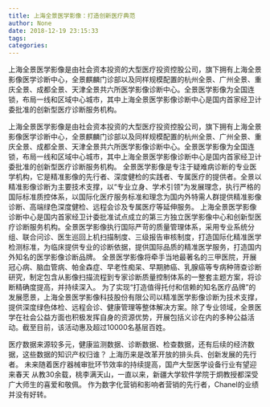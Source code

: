 ```yaml
---
title: 上海全景医学影像：打造创新医疗典范
author: None
date: 2018-12-19 23:15:33
tags: 
categories: 
---
```

上海全景医学影像是由社会资本投资的大型医疗投资控股公司，旗下拥有上海全景影像医学诊断中心，全景麒麟门诊部以及同样规模配置的杭州全景、广州全景、重庆全景、成都全景、天津全景共六所医学影像诊断中心。全景医学影像为全国连锁，布局一线和区域中心城市，其中上海全景医学影像诊断中心是国内首家经卫计委批准的创新型医疗诊断服务机构。
<!-- more -->
上海全景医学影像是由社会资本投资的大型医疗投资控股公司，旗下拥有上海全景影像医学诊断中心，全景麒麟门诊部以及同样规模配置的杭州全景、广州全景、重庆全景、成都全景、天津全景共六所医学影像诊断中心。全景医学影像为全国连锁，布局一线和区域中心城市，其中上海全景医学影像诊断中心是国内首家经卫计委批准的创新型医疗诊断服务机构。
全景医学影像是专注于疑难病诊断的专业医学机构，它是精准影像的先行者、深度健检的实践者、专属医疗的提供者。全景以精准影像诊断为主要技术支撑，以“专业立身、学术引领”为发展理念，执行严格的国际标准质控体系，以国际化医疗服务标准和理念为国内外特需人群提供精准影像诊断、高端绿色深度健检、远程会诊及专属医疗等延伸服务。
上海全景医学影像诊断中心是国内首家经卫计委批准试点成立的第三方独立医学影像中心和创新型医疗诊断服务机构。全景医学影像执行国际严苛的质量管理体系，采用专业系统分组、联合问诊、医生巡回上机扫描制度、三级报告审核制度，打造国际化精准医学检测标准，为临床提供专业的诊断依据，提供国际品质的精准医学服务，打造国内外知名的医学影像诊断品牌。
全景医学影像将牵手当地最著名的三甲医院，开展冠心病、脑血管病、帕金森症、早老性痴呆、早期肺癌、乳腺癌等专病种筛查诊断研究，制定包含从影像扫描流程到专家诊断质量控制体系的一整套主题方案，将诊断精确度提高，并持续深入。
为了实现“打造值得托付和信赖的知名医疗品牌”的发展愿景，上海全景医学影像科技股份有限公司以精准医学影像诊断为技术支撑，提供深度绿色体检、远程会诊、健康管理等整体解决方案。除了专业领域，全景医学在社会公益方面也积极发挥自身的资源优势，开展包括义诊在内的多种公益活动。截至目前，该活动惠及超过10000名基层百姓。
 
 
医疗数据来源较多元，健康监测数据、诊断数据、检查数据，还有后续的经济数据，这些数据的知识产权归谁？
上海历来是改革开放的排头兵、创新发展的先行者。
未来随着医疗器械审批环节效率的持续提高，国产大型医学设备行业有望迎来春天
从教30余载，桃李满天山，一直以来，新疆大学软件学院于炯教授都深受广大师生的喜爱和敬佩。
作为数字化营销和影响者营销的先行者，Chanel的业绩并没有好转。
